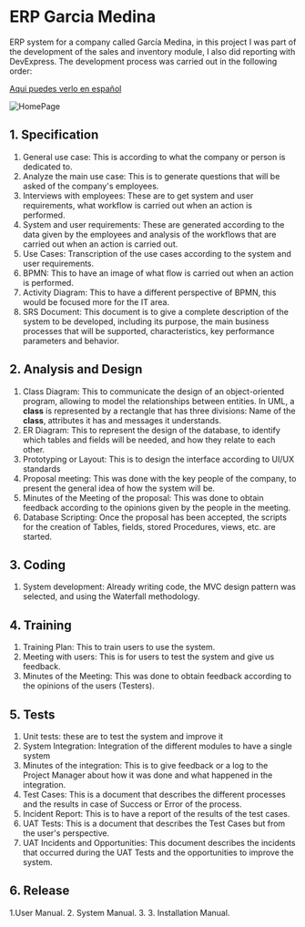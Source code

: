 # ERP Garcia Medina
ERP system for a company called García Medina, in this project I was part of the development of the sales and inventory module, I also did reporting with DevExpress.
The development process was carried out in the following order:

[Aqui puedes verlo en español](/README.es.md)

![HomePage](https://user-images.githubusercontent.com/51567822/141970941-da620e5c-71ac-4d91-b5db-1b1ca07b7c71.png)


## 1. **Specification**
1. General use case: This is according to what the company or person is dedicated to.
2. Analyze the main use case: This is to generate questions that will be asked of the company's employees.
3. Interviews with employees: These are to get system and user requirements, what workflow is carried out when an action is performed.
4. System and user requirements: These are generated according to the data given by the employees and analysis of the workflows that are carried out when an action is carried out.
5. Use Cases: Transcription of the use cases according to the system and user requirements.
6. BPMN: This to have an image of what flow is carried out when an action is performed.
7. Activity Diagram: This to have a different perspective of BPMN, this would be focused more for the IT area.
8. SRS Document: This document is to give a complete description of the system to be developed, including its purpose, the main business processes that will be supported, characteristics, key performance parameters and behavior.
## 2. **Analysis and Design**
1. Class Diagram: This to communicate the design of an object-oriented program, allowing to model the relationships between entities. In UML, a **class** is represented by a rectangle that has three divisions: Name of the **class**, attributes it has and messages it understands.
2. ER Diagram: This to represent the design of the database, to identify which tables and fields will be needed, and how they relate to each other.
3. Prototyping or Layout: This is to design the interface according to UI/UX standards
4. Proposal meeting: This was done with the key people of the company, to present the general idea of ​​how the system will be.
5. Minutes of the Meeting of the proposal: This was done to obtain feedback according to the opinions given by the people in the meeting.
6. Database Scripting: Once the proposal has been accepted, the scripts for the creation of Tables, fields, stored Procedures, views, etc. are started.
## 3. **Coding**
1. System development: Already writing code, the MVC design pattern was selected, and using the Waterfall methodology.
## 4. **Training**
1. Training Plan: This to train users to use the system.
2. Meeting with users: This is for users to test the system and give us feedback.
3. Minutes of the Meeting: This was done to obtain feedback according to the opinions of the users (Testers).
## 5. **Tests**
1. Unit tests: these are to test the system and improve it
2. System Integration: Integration of the different modules to have a single system
3. Minutes of the integration: This is to give feedback or a log to the Project Manager about how it was done and what happened in the integration.
4. Test Cases: This is a document that describes the different processes and the results in case of Success or Error of the process.
5. Incident Report: This is to have a report of the results of the test cases.
6. UAT Tests: This is a document that describes the Test Cases but from the user's perspective.
7. UAT Incidents and Opportunities: This document describes the incidents that occurred during the UAT Tests and the opportunities to improve the system.
## 6. Release
1.User Manual.
2. System Manual.
3. 3. Installation Manual.
